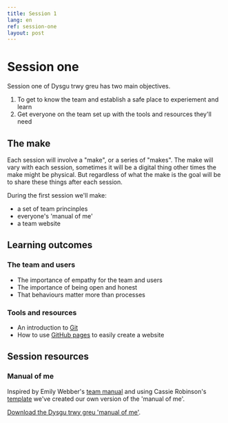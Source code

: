 ```yaml
---
title: Session 1
lang: en
ref: session-one
layout: post
---
```


# Session one

 Session one of Dysgu trwy greu has two main objectives.

1. To get to know the team and establish a safe place to experiement and learn
2. Get everyone on the team set up with the tools and resources they'll need

## The make

Each session will involve a "make", or a series of "makes". The make will vary with each session, sometimes it will be a digital thing other times the make might be physical. But regardless of what the make is the goal will be to share these things after each session.

During the first session we'll make:

* a set of team princinples
* everyone's 'manual of me'
* a team website

## Learning outcomes

### The team and users

* The importance of empathy for the team and users
* The importance of being open and honest
* That behaviours matter more than processes

### Tools and resources

* An introduction to [Git](https://git-scm.com/)
* How to use [GitHub pages](https://pages.github.com/) to easily create a website

## Session resources

### Manual of me

Inspired by Emily Webber's [team manual](https://emilywebber.co.uk/the-team-manual-a-exercise-to-help-build-empathy-in-teams/) and using Cassie Robinson's [template](https://cassierobinson.medium.com/a-user-manual-for-me-d3a851fbc694) we've created our own version of the 'manual of me'.

[Download the Dysgu trwy greu 'manual of me'](/en/resource/learn-by-making-manual-of-me.png).